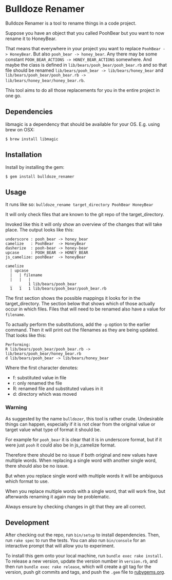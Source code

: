 # Bulldoze Renamer

Bulldoze Renamer is a tool to rename things in a code project.

Suppose you have an object that you called PoohBear but you want to now rename it to HoneyBear.

That means that everywhere in your project you want to replace `PoohBear -> HoneyBear`.
But also `pooh_bear -> honey_bear`. Any there may be some constant `POOH_BEAR_ACTIONS ->
HONEY_BEAR_ACTIONS` somewhere. And maybe the class is defined in `lib/bears/pooh_bear/pooh_bear.rb`
and so that file should be renamed `lib/bears/pooh_bear -> lib/bears/honey_bear` and
`lib/bears/pooh_bear/pooh_bear.rb -> lib/bears/honey_bear/honey_bear.rb`.

This tool aims to do all those replacements for you in the entire project in one go.

## Dependencies

libmagic is a dependency that should be available for your OS. E.g. using brew on OSX:

    $ brew install libmagic

## Installation

Install by installing the gem:

    $ gem install bulldoze_renamer

## Usage

It runs like so: `bulldoze_rename target_directory PoohBear HoneyBear`

It will only check files that are known to the git repo of the target_directory.

Invoked like this it will only show an overview of the changes that will take place.
The output looks like this:

    underscore : pooh_bear -> honey_bear
    camelize   : PoohBear  -> HoneyBear
    dasherize  : pooh-bear -> honey-bear
    upcase     : POOH_BEAR -> HONEY_BEAR
    js_camelize: poohBear  -> honeyBear

    camelize
      | upcase
      |   | filename
      |   |   |
      _   _   1 lib/bears/pooh_bear
      1   1   1 lib/bears/pooh_bear/pooh_bear.rb

The first section shows the possible mappings it looks for in the target_directory.
The section below that shows which of those actually occur in which files. Files
that will need to be renamed also have a value for `filename`.

To actually perform the substitutions, add the `-p` option to the earlier command.
Then it will print out the filenames as they are being updated. That looks like
this:

    Performing:
    R lib/bears/pooh_bear/pooh_bear.rb -> lib/bears/pooh_bear/honey_bear.rb
    d lib/bears/pooh_bear -> lib/bears/honey_bear

Where the first character denotes:
- f: substituted value in file
- r: only renamed the file
- R: renamed file and substituted values in it
- d: directory which was moved

### Warning

As suggested by the name `bulldozer`, this tool is rather crude. Undesirable things
can happen, especially if it is not clear from the original value or target value
what type of format it should be.

For example for `pooh_bear` it is clear that it is in underscore format, but if it
were just `pooh` it could also be in js_camelize format.

Therefore there should be no issue if both original and new values have multiple words.
When replacing a single word with another single word, there should also be no issue.

But when you replace single word with multiple words it will be ambiguous which format to
use.

When you replace multiple words with a single word, that will work fine, but afterwards
renaming it again may be problematic.

Always ensure by checking changes in git that they are all correct.

## Development

After checking out the repo, run `bin/setup` to install dependencies. Then, run `rake spec` to run the tests. You can also run `bin/console` for an interactive prompt that will allow you to experiment.

To install this gem onto your local machine, run `bundle exec rake install`. To release a new version, update the version number in `version.rb`, and then run `bundle exec rake release`, which will create a git tag for the version, push git commits and tags, and push the `.gem` file to [rubygems.org](https://rubygems.org).
